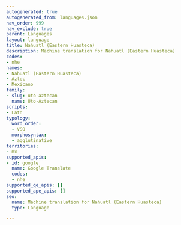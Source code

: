 ```yaml
---
autogenerated: true
autogenerated_from: languages.json
nav_order: 999
nav_exclude: true
parent: Languages
layout: language
title: Nahuatl (Eastern Huasteca)
description: Machine translation for Nahuatl (Eastern Huasteca)
codes:
- nhe
names:
- Nahuatl (Eastern Huasteca)
- Aztec
- Mexicano
family:
- slug: uto-aztecan
  name: Uto-Aztecan
scripts:
- Latn
typology:
  word_order:
  - VSO
  morphosyntax:
  - agglutinative
territories:
- mx
supported_apis:
- id: google
  name: Google Translate
  codes:
  - nhe
supported_qe_apis: []
supported_ape_apis: []
seo:
  name: Machine translation for Nahuatl (Eastern Huasteca)
  type: Language

---
```


